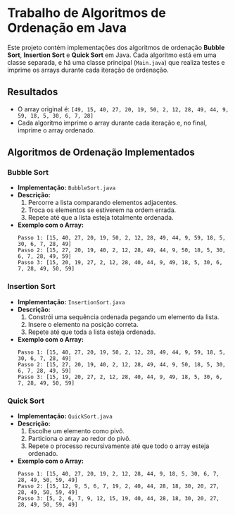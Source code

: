 # Trabalho de Algoritmos de Ordenação em Java

Este projeto contém implementações dos algoritmos de ordenação **Bubble Sort**, **Insertion Sort** e **Quick Sort** em Java. Cada algoritmo está em uma classe separada, e há uma classe principal (`Main.java`) que realiza testes e imprime os arrays durante cada iteração de ordenação.

## Resultados

- O array original é: `[49, 15, 40, 27, 20, 19, 50, 2, 12, 28, 49, 44, 9, 59, 18, 5, 30, 6, 7, 28]`
- Cada algoritmo imprime o array durante cada iteração e, no final, imprime o array ordenado.

## Algoritmos de Ordenação Implementados

### Bubble Sort
- **Implementação:** `BubbleSort.java`
- **Descrição:**
    1. Percorre a lista comparando elementos adjacentes.
    2. Troca os elementos se estiverem na ordem errada.
    3. Repete até que a lista esteja totalmente ordenada.
- **Exemplo com o Array:**
    ```
    Passo 1: [15, 40, 27, 20, 19, 50, 2, 12, 28, 49, 44, 9, 59, 18, 5, 30, 6, 7, 28, 49]
    Passo 2: [15, 27, 20, 19, 40, 2, 12, 28, 49, 44, 9, 50, 18, 5, 30, 6, 7, 28, 49, 59]
    Passo 3: [15, 20, 19, 27, 2, 12, 28, 40, 44, 9, 49, 18, 5, 30, 6, 7, 28, 49, 50, 59]
    ```

### Insertion Sort
- **Implementação:** `InsertionSort.java`
- **Descrição:**
    1. Constrói uma sequência ordenada pegando um elemento da lista.
    2. Insere o elemento na posição correta.
    3. Repete até que toda a lista esteja ordenada.
- **Exemplo com o Array:**
    ```
    Passo 1: [15, 40, 27, 20, 19, 50, 2, 12, 28, 49, 44, 9, 59, 18, 5, 30, 6, 7, 28, 49]
    Passo 2: [15, 27, 20, 19, 40, 2, 12, 28, 49, 44, 9, 50, 18, 5, 30, 6, 7, 28, 49, 59]
    Passo 3: [15, 19, 20, 27, 2, 12, 28, 40, 44, 9, 49, 18, 5, 30, 6, 7, 28, 49, 50, 59]
    ```

### Quick Sort
- **Implementação:** `QuickSort.java`
- **Descrição:**
    1. Escolhe um elemento como pivô.
    2. Particiona o array ao redor do pivô.
    3. Repete o processo recursivamente até que todo o array esteja ordenado.
- **Exemplo com o Array:**
    ```
    Passo 1: [15, 40, 27, 20, 19, 2, 12, 28, 44, 9, 18, 5, 30, 6, 7, 28, 49, 50, 59, 49]
    Passo 2: [15, 12, 9, 5, 6, 7, 19, 2, 40, 44, 28, 18, 30, 20, 27, 28, 49, 50, 59, 49]
    Passo 3: [5, 2, 6, 7, 9, 12, 15, 19, 40, 44, 28, 18, 30, 20, 27, 28, 49, 50, 59, 49]
    ```

